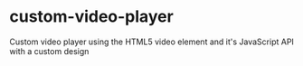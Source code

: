 # custom-video-player
Custom video player using the HTML5 video element and it's JavaScript API with a custom design
